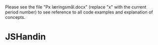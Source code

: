 Please see the file "Px læringsmål.docx" (replace "x" with the current period number) to see reference to all code examples and explanation of concepts.
# JSHandin
